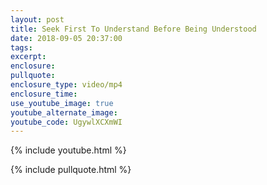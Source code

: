 ```yaml
---
layout: post
title: Seek First To Understand Before Being Understood
date: 2018-09-05 20:37:00
tags:
excerpt:
enclosure:
pullquote:
enclosure_type: video/mp4
enclosure_time:
use_youtube_image: true
youtube_alternate_image:
youtube_code: UgywlXCXmWI
---
```


{% include youtube.html %}

{% include pullquote.html %}